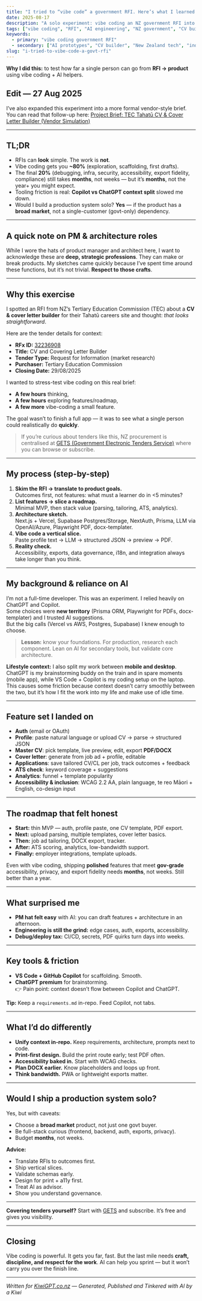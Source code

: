 ```yaml
---
title: "I tried to “vibe code” a government RFI. Here’s what I learned."
date: 2025-08-17
description: "A solo experiment: vibe coding an NZ government RFI into a CV & cover letter builder with AI—what worked, what didn’t, and how long it really takes."
tags: ["vibe coding", "RFI", "AI engineering", "NZ government", "CV builder", "indie dev"]
keywords:
  - primary: "vibe coding government RFI"
  - secondary: ["AI prototypes", "CV builder", "New Zealand tech", "indie dev"]
slug: "i-tried-to-vibe-code-a-govt-rfi"
---
```


**Why I did this:** to test how far a single person can go from **RFI → product** using vibe coding + AI helpers.

## Edit — 27 Aug 2025
I’ve also expanded this experiment into a more formal vendor-style brief. You can read that follow-up here: [Project Brief: TEC Tahatū CV & Cover Letter Builder (Vendor Simulation)](https://www.kiwigpt.co.nz/posts/tahatu-cv-cover-letter-builder/)

---

## TL;DR
- RFIs can **look** simple. The work is **not**.
- Vibe coding gets you **~80%** (exploration, scaffolding, first drafts).  
- The final **20%** (debugging, infra, security, accessibility, export fidelity, compliance) still takes **months**, not weeks — but it’s **months**, not the year+ you might expect.
- Tooling friction is real: **Copilot vs ChatGPT context split** slowed me down.
- Would I build a production system solo? **Yes** — if the product has a **broad market**, not a single-customer (govt-only) dependency.

---

## A quick note on PM & architecture roles
While I wore the hats of product manager and architect here, I want to acknowledge these are **deep, strategic professions**. They can make or break products. My sketches came quickly because I’ve spent time around these functions, but it’s not trivial. **Respect to those crafts**.

---

## Why this exercise
I spotted an RFI from NZ’s Tertiary Education Commission (TEC) about a **CV & cover letter builder** for their Tahatū careers site and thought: *that looks straightforward*.  

Here are the tender details for context:

- **RFx ID:** [32236908](https://www.gets.govt.nz/TEC/ExternalTenderDetails.htm?id=32236908)  
- **Title:** CV and Covering Letter Builder  
- **Tender Type:** Request for Information (market research)  
- **Purchaser:** Tertiary Education Commission  
- **Closing Date:** 29/08/2025  

I wanted to stress-test vibe coding on this real brief:  
- **A few hours** thinking,  
- **A few hours** exploring features/roadmap,  
- **A few more** vibe-coding a small feature.  

The goal wasn’t to finish a full app — it was to see what a single person could realistically do **quickly**.  

> If you’re curious about tenders like this, NZ procurement is centralised at [GETS (Government Electronic Tenders Service)](https://www.gets.govt.nz) where you can browse or subscribe.

---

## My process (step-by-step)
1. **Skim the RFI → translate to product goals.**  
   Outcomes first, not features: what must a learner do in <5 minutes?
2. **List features → slice a roadmap.**  
   Minimal MVP, then stack value (parsing, tailoring, ATS, analytics).
3. **Architecture sketch.**  
   Next.js + Vercel, Supabase Postgres/Storage, NextAuth, Prisma, LLM via OpenAI/Azure, Playwright PDF, docx-templater.
4. **Vibe code a vertical slice.**  
   Paste profile text → LLM → structured JSON → preview → PDF.
5. **Reality check.**  
   Accessibility, exports, data governance, i18n, and integration always take longer than you think.

---

## My background & reliance on AI
I’m not a full-time developer. This was an experiment. I relied heavily on ChatGPT and Copilot.  
Some choices were **new territory** (Prisma ORM, Playwright for PDFs, docx-templater) and I trusted AI suggestions.  
But the big calls (Vercel vs AWS, Postgres, Supabase) I knew enough to choose.  

> **Lesson:** know your foundations. For production, research each component. Lean on AI for secondary tools, but validate core architecture.

**Lifestyle context:** I also split my work between **mobile and desktop**. ChatGPT is my brainstorming buddy on the train and in spare moments (mobile app), while VS Code + Copilot is my coding setup on the laptop. This causes some friction because context doesn’t carry smoothly between the two, but it’s how I fit the work into my life and make use of idle time.

---

## Feature set I landed on
- **Auth** (email or OAuth)  
- **Profile**: paste natural language or upload CV → parse → structured JSON  
- **Master CV**: pick template, live preview, edit, export **PDF/DOCX**  
- **Cover letter**: generate from job ad + profile, editable  
- **Applications**: save tailored CV/CL per job, track outcomes + feedback  
- **ATS check**: keyword coverage + suggestions  
- **Analytics**: funnel + template popularity  
- **Accessibility & inclusion**: WCAG 2.2 AA, plain language, te reo Māori + English, co-design input

---

## The roadmap that felt honest
- **Start:** thin MVP — auth, profile paste, one CV template, PDF export.  
- **Next:** upload parsing, multiple templates, cover letter basics.  
- **Then:** job ad tailoring, DOCX export, tracker.  
- **After:** ATS scoring, analytics, low-bandwidth support.  
- **Finally:** employer integrations, template uploads.

Even with vibe coding, shipping **polished** features that meet **gov-grade** accessibility, privacy, and export fidelity needs **months**, not weeks. Still better than a year.

---

## What surprised me
- **PM hat felt easy** with AI: you can draft features + architecture in an afternoon.  
- **Engineering is still the grind:** edge cases, auth, exports, accessibility.  
- **Debug/deploy tax:** CI/CD, secrets, PDF quirks turn days into weeks.

---

## Key tools & friction
- **VS Code + GitHub Copilot** for scaffolding. Smooth.  
- **ChatGPT premium** for brainstorming.  
  👉 Pain point: context doesn’t flow between Copilot and ChatGPT.

**Tip:** Keep a `requirements.md` in-repo. Feed Copilot, not tabs.

---

## What I’d do differently
- **Unify context in-repo.** Keep requirements, architecture, prompts next to code.  
- **Print-first design.** Build the print route early; test PDF often.  
- **Accessibility baked in.** Start with WCAG checks.  
- **Plan DOCX earlier.** Know placeholders and loops up front.  
- **Think bandwidth.** PWA or lightweight exports matter.

---

## Would I ship a production system solo?
Yes, but with caveats:  
- Choose a **broad market** product, not just one govt buyer.  
- Be full-stack curious (frontend, backend, auth, exports, privacy).  
- Budget **months**, not weeks.  

**Advice:**  
- Translate RFIs to outcomes first.  
- Ship vertical slices.  
- Validate schemas early.  
- Design for print + a11y first.  
- Treat AI as advisor.  
- Show you understand governance.  

---

**Covering tenders yourself?** Start with [GETS](https://www.gets.govt.nz) and subscribe. It’s free and gives you visibility.  

---

## Closing
Vibe coding is powerful. It gets you far, fast. But the last mile needs **craft, discipline, and respect for the work**. AI can help you sprint — but it won’t carry you over the finish line.  

---

*Written for [KiwiGPT.co.nz](https://kiwigpt.co.nz) — Generated, Published and Tinkered with AI by a Kiwi*